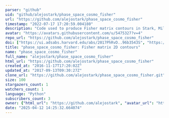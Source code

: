 ```yaml
---
parser: "github"
uid: "github/alejostark/phase_space_cosmo_fisher"
url: "https://github.com/alejostark/phase_space_cosmo_fisher"
timestamp: "2022-07-17 17:20:59.004180"
description: "Code used to produce Fisher matrix contours in Stark, Miller Huterer 2016"
avatar: "https://avatars.githubusercontent.com/u/5475327?v=4"
repo_url: "https://github.com/alejostark/phase_space_cosmo_fisher"
doi: ["https://ui.adsabs.harvard.edu/abs/2017PhRvD..96b3543S", "https://ui.adsabs.harvard.edu/abs/2016ascl.soft11019S/abstract"]
title: "phase_space_cosmo_fisher: Fisher matrix 2D contours"
name: "phase_space_cosmo_fisher"
full_name: "alejostark/phase_space_cosmo_fisher"
html_url: "https://github.com/alejostark/phase_space_cosmo_fisher"
created_at: "2016-11-17T17:20:02Z"
updated_at: "2017-09-13T09:30:27Z"
clone_url: "https://github.com/alejostark/phase_space_cosmo_fisher.git"
size: 100
stargazers_count: 1
watchers_count: 1
language: "Python"
subscribers_count: 3
owner: {"html_url": "https://github.com/alejostark", "avatar_url": "https://avatars.githubusercontent.com/u/5475327?v=4", "login": "alejostark", "type": "User"}
date: "2025-04-12 14:25:32.664074"
---
```

